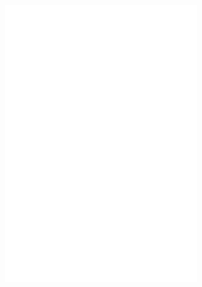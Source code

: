 <div align="center">
  <picture>
    <img src="/github-metrics.svg" alt="Metrics">
  </picture>
</div>